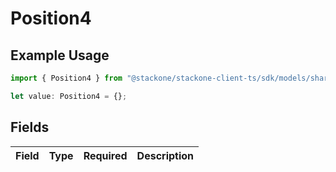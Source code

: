 # Position4

## Example Usage

```typescript
import { Position4 } from "@stackone/stackone-client-ts/sdk/models/shared";

let value: Position4 = {};
```

## Fields

| Field       | Type        | Required    | Description |
| ----------- | ----------- | ----------- | ----------- |